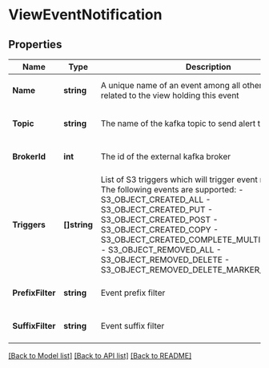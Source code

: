 # ViewEventNotification

## Properties
Name | Type | Description | Notes
------------ | ------------- | ------------- | -------------
**Name** | **string** | A unique name of an event among all other events related to the view holding this event | [optional] [default to null]
**Topic** | **string** | The name of the kafka topic to send alert to | [optional] [default to null]
**BrokerId** | **int** | The id of the external kafka broker | [optional] [default to null]
**Triggers** | **[]string** | List of S3 triggers which will trigger event notification, The following events are supported: - S3_OBJECT_CREATED_ALL - S3_OBJECT_CREATED_PUT - S3_OBJECT_CREATED_POST - S3_OBJECT_CREATED_COPY - S3_OBJECT_CREATED_COMPLETE_MULTIPART_UPLOAD - S3_OBJECT_REMOVED_ALL - S3_OBJECT_REMOVED_DELETE - S3_OBJECT_REMOVED_DELETE_MARKER_CREATED | [optional] [default to null]
**PrefixFilter** | **string** | Event prefix filter | [optional] [default to null]
**SuffixFilter** | **string** | Event suffix filter | [optional] [default to null]

[[Back to Model list]](../README.md#documentation-for-models) [[Back to API list]](../README.md#documentation-for-api-endpoints) [[Back to README]](../README.md)

